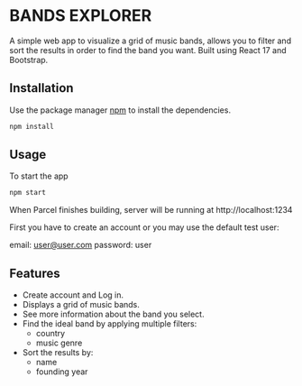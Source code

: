# BANDS EXPLORER

A simple web app to visualize a grid of music bands, allows you to filter and sort the results in order to find the band you want. Built using React 17 and Bootstrap.

## Installation

Use the package manager [npm](https://docs.npmjs.com/getting-started) to install the dependencies.

```bash
npm install
```

## Usage

To start the app

```javascript
npm start
```

When Parcel finishes building, server will be running at http://localhost:1234

First you have to create an account or you may use the default test user:

email: user@user.com
password: user

## Features

- Create account and Log in.
- Displays a grid of music bands.
- See more information about the band you select.
- Find the ideal band by applying multiple filters:
  - country
  - music genre
- Sort the results by:
  - name
  - founding year
